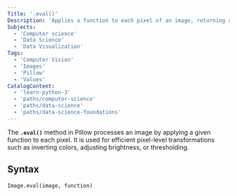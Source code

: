 ```yaml
---
Title: '.eval()'
Description: 'Applies a function to each pixel of an image, returning a new image with modified pixel values.'
Subjects:
  - 'Computer science'
  - 'Data Science'
  - 'Data Visualization'
Tags:
  - 'Computer Vision'
  - 'Images'
  - 'Pillow'
  - 'Values'
CatalogContent:
  - 'learn-python-3'
  - 'paths/computer-science'
  - 'paths/data-science'
  - 'paths/data-science-foundations'
---
```


The **`.eval()`** method in Pillow processes an image by applying a given function to each pixel. It is used for efficient pixel-level transformations such as inverting colors, adjusting brightness, or thresholding.

## Syntax

```pseudo
Image.eval(image, function)
```
